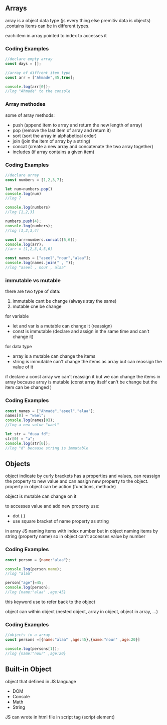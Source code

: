 ## Arrays
array is a object data type (js every thing else premitiv data is objects) ,contains items can be in different types.

each item in array pointed to index to accesses it 

 ### Coding Examples

```javascript
//declare empty array
const days = [];

//array of diffrent item type
const arr = ["Ahmade",45,true];

console.log(arr[0]);
//log "Ahmade" to the console
```

### Array methodes
 some of array methods:
  - push (append item to array and return the new length of array)
  - pop (remove the last item of array and return it)
  - sort (sort the array in alphabetical order)
  - join (join the item of array by a string)
  - concat (create a new array and concatenate the two array together)
  - includes (if array contains a given item)

 ### Coding Examples
```javascript
//declare array
const numbers = [1,2,3,7];

let num=numbers.pop()
console.log(num)
//log 7

console.log(numbers)
//log [1,2,3]

numbers.push(4);
console.log(numbers);
//log [1,2,3,4]

const arr=numbers.concat([5,6]);
console.log(arr);
//arr = [1,2,3,4,5,6]

const names = ["aseel","nour","alaa"];
console.log(names.join(" , "));
//log "aseel , nour , alaa"

```    

### immutable vs mutable
there are two type of data:
  1. immutable cant be change (always stay the same)
  2. mutable cne be change

for variable
- let and var is a mutable can change it (reassign)
- const is immutable (declare and assign in the same time and can't change it)

for data type  
- array is a mutable can change the items
- string is immutable can't change the items as array but can reassign the value of it

if declare a const array we can't reassign it but we can change the items in array because array is mutable  (const array itself can't be change but the item can be changed )
  
### Coding Examples
```javascript
const names = ["Ahmade","aseel","alaa"];
names[0] = "wael";
console.log(names[0]);
//log a new value "wael"

let str = "duaa fd";
str[0] = "a";
console.log(str[0]);
//log "d" because string is immutable  
```

## Objects
object indicate by curly brackets has a properties and values, can reassign the property to new value and can assign new property to the object.
property in object can be action (functions, methode)

object is mutable can change on it 

to accesses value and add new property use:
 - dot (.)
 - use square bracket of name property as string
   
in array JS naming items with index number but in object naming items by string (property name) so in object can't accesses value by number

### Coding Examples
```javascript
const person = {name:"alaa"};

console.log(person.name);
//log "alaa"

person["age"]=45;
console.log(person);
//log {name:"alaa" ,age:45}
```
this keyword use to refer back to the object

object can within object (nested object, array in object, object in array, ...)

### Coding Examples

```javascript
//objects in a array
const persons =[{name:"alaa" ,age:45},{name:"nour" ,age:20}]

console.log(persons[1]);
//log {name:"nour" ,age:20}
```

## Built-in Object
object that defined in JS language
 - DOM
 - Console
 - Math
 - String
   
JS can wrote in html file in script tag (script element)       

